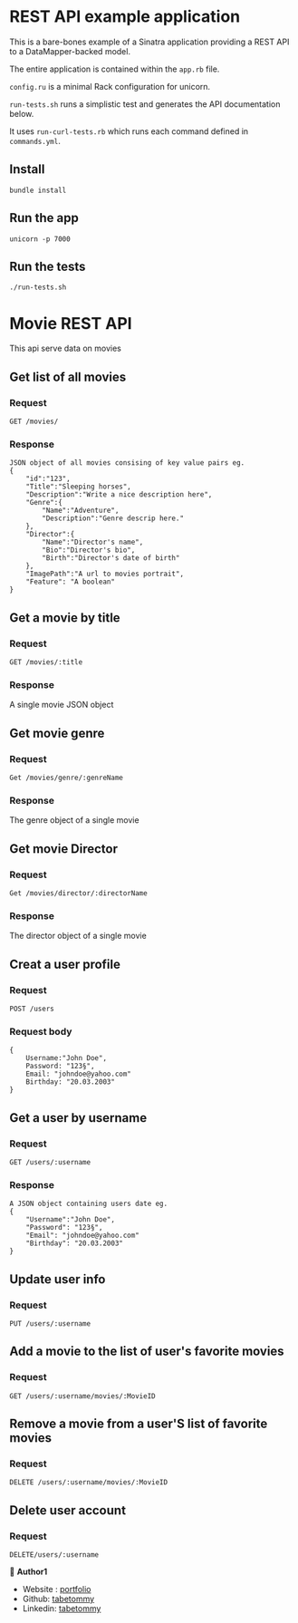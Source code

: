 # REST API example application

This is a bare-bones example of a Sinatra application providing a REST
API to a DataMapper-backed model.

The entire application is contained within the `app.rb` file.

`config.ru` is a minimal Rack configuration for unicorn.

`run-tests.sh` runs a simplistic test and generates the API
documentation below.

It uses `run-curl-tests.rb` which runs each command defined in
`commands.yml`.

## Install

    bundle install

## Run the app

    unicorn -p 7000

## Run the tests

    ./run-tests.sh

# Movie REST API

This api serve data on movies

## Get list of all movies

### Request

`GET /movies/`

### Response

    JSON object of all movies consising of key value pairs eg.
    {
    	"id":"123",
    	"Title":"Sleeping horses",
    	"Description":"Write a nice description here",
    	"Genre":{
    		"Name":"Adventure",
    		"Description":"Genre descrip here."
    	},
    	"Director":{
    		"Name":"Director's name",
    		"Bio":"Director's bio",
    		"Birth":"Director's date of birth"
    	},
    	"ImagePath":"A url to movies portrait",
    	"Feature": "A boolean"
    }



## Get a movie by title

### Request

`GET /movies/:title`

### Response

A single movie JSON object


## Get movie genre

### Request

`Get /movies/genre/:genreName`

### Response

 The genre object of a single movie


## Get movie Director

### Request

`Get /movies/director/:directorName`

### Response

 The director object of a single movie


## Creat a user profile

### Request

`POST /users`

### Request body

    {
		Username:"John Doe",
	    Password: "123§",
	    Email: "johndoe@yahoo.com"
	    Birthday: "20.03.2003"
    }


## Get a user by username

### Request

`GET /users/:username`

### Response
    
    A JSON object containing users date eg.
    {
		"Username":"John Doe",
	    "Password": "123§",
	    "Email": "johndoe@yahoo.com"
	    "Birthday": "20.03.2003"
    }
    
  

## Update user info

### Request

`PUT /users/:username`



## Add a movie to the list of user's favorite movies

### Request

`GET /users/:username/movies/:MovieID`


## Remove a movie from a user'S list of favorite movies

### Request

`DELETE /users/:username/movies/:MovieID`


## Delete user account

### Request

`DELETE/users/:username`


👤 **Author1**

- Website : [portfolio](https://tabetommy.github.io/website-portfolio/)
- Github: [tabetommy](https://github.com/tabetommy)
- Linkedin: [tabetommy](https://www.linkedin.com/in/tommy-egbe-304464116/)
